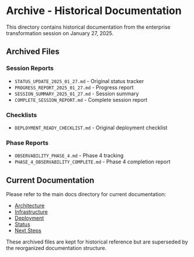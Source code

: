 # Archive - Historical Documentation

This directory contains historical documentation from the enterprise transformation session on January 27, 2025.

## Archived Files

### Session Reports
- `STATUS_UPDATE_2025_01_27.md` - Original status tracker
- `PROGRESS_REPORT_2025_01_27.md` - Progress report
- `SESSION_SUMMARY_2025_01_27.md` - Session summary
- `COMPLETE_SESSION_REPORT.md` - Complete session report

### Checklists
- `DEPLOYMENT_READY_CHECKLIST.md` - Original deployment checklist

### Phase Reports
- `OBSERVABILITY_PHASE_4.md` - Phase 4 tracking
- `PHASE_4_OBSERVABILITY_COMPLETE.md` - Phase 4 completion report

## Current Documentation

Please refer to the main docs directory for current documentation:

- [Architecture](../architecture/)
- [Infrastructure](../infrastructure/)
- [Deployment](../deployment/)
- [Status](../status/)
- [Next Steps](../next_steps/)

These archived files are kept for historical reference but are superseded by the reorganized documentation structure.

